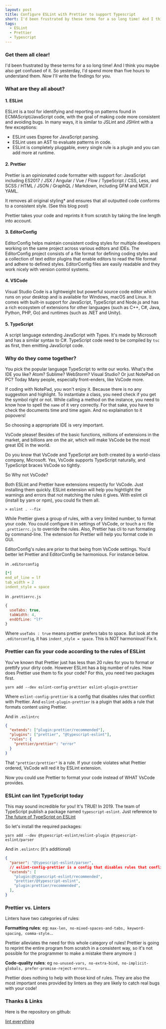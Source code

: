 ```yaml
---
layout: post
title: Configure ESLint with Prettier to support Typescript
short: I'd been frustrated by these terms for a so long time! And I think you maybe also get confused. So yesterday, I'd spend more than five hours to understand them. Now I'll write the findings for you
tags:
  - ESLint
  - Prettier
  - Typescript
---
```


### Get them all clear!

I'd been frustrated by these terms for a so long time! And I think you maybe also get confused of it. So yesterday, I'd spend more than five hours to understand them. Now I'll write the findings for you.

### What are they all about?

#### 1. ESLint

ESLint is a tool for identifying and reporting on patterns found in ECMAScript/JavaScript code, with the goal of making code more consistent and avoiding bugs. In many ways, it is similar to JSLint and JSHint with a few exceptions:

- ESLint uses Espree for JavaScript parsing.
- ESLint uses an AST to evaluate patterns in code.
- ESLint is completely pluggable, every single rule is a plugin and you can add more at runtime.

#### 2. Prettier

Prettier is an opinionated code formatter with support for: JavaScript including ES2017 / JSX / Angular / Vue / Flow / TypeScript / CSS, Less, and SCSS / HTML / JSON / GraphQL / Markdown, including GFM and MDX / YAML.

It removes all original styling* and ensures that all outputted code conforms to a consistent style. (See this blog post)

Prettier takes your code and reprints it from scratch by taking the line length into account.


#### 3. EditorConfig

EditorConfig helps maintain consistent coding styles for multiple developers working on the same project across various editors and IDEs. The EditorConfig project consists of a file format for defining coding styles and a collection of text editor plugins that enable editors to read the file format and adhere to defined styles. EditorConfig files are easily readable and they work nicely with version control systems.

#### 4. VSCode

Visual Studio Code is a lightweight but powerful source code editor which runs on your desktop and is available for Windows, macOS and Linux. It comes with built-in support for JavaScript, TypeScript and Node.js and has a rich ecosystem of extensions for other languages (such as C++, C#, Java, Python, PHP, Go) and runtimes (such as .NET and Unity). 

#### 5. TypeScript

A script language extending JavaScript with Types. It's made by Microsoft and has a similar syntax to C#. TypeScript code need to be compiled by `tsc` as first, then emitting JavaScript code.

### Why do they come together?

You pick the popular language TypeScript to write our works. What's the IDE you like? Atom? Sublime? WebStorm? Visual Studio? Or just NotePad on PC? Today Many people, especially front-enders, like VsCode more.

If coding with NotePad, you won't enjoy it. Because there is no any suggestion and highlight. To instantiate a class, you need check if you get the symbol right or not. While calling a method on the instance, you need to know how to spell the `name` of it very correctly. For that sake, you have to check the documents time and time again. And no explaination to it popovers!

So choosing a appropriate IDE is very important.

VsCode please! Besides of the basic functions, millions of extensions in the market, and billions are on the air, which will make VsCode be the most great IDE in the world.

Do you know that VsCode and TypeScript are both created by a world-class company, Microsoft.  Yes, VsCode supports TypeScript naturally, and TypeScript braces VsCode so tightly.

So Why not VsCode?

Both ESLint and Prettier have extensions respectly for VsCode. Just installing them quickly. ESLint extension will help you hightlight the warnings and errors that not matching the rules it gives. With eslint cli (install by yarn or npm), you could fix them all.

```shell
> eslint . --fix
```

While Prettier gives a group of rules, with a very limited number, to format your code. You could configure it in settings of VsCode, or touch a rc file `.prettierrc.js` to override the rules. Also, Prettier has cli to run formating by command-line. The extension for Prettier will help you format code in GUI.

EditorConfig's rules are prior to that being from VsCode settings. You'd better let Prettier and EditorConfig be harmonious. For instance below.

in `.editorconfig`
```yaml
[*]
end_of_line = lf
tab_width = 2
indent_style = space
```

in `.prettierrc.js`
```js
{
  useTabs: true,
  tabWidth: 4,
  endOfLine: "lf"
}
```

Where `useTabs : true` means prettier prefers tabs to space. But look at the `.editorconfig`, it has `indent_style = space`. This is NOT harmonious! Fix it.

### Prettier can fix your code according to the rules of ESLint

You've known that Prettier just has less than 20 rules for you to format or prettify your dirty code. However ESLint has a big number of rules. How does Prettier use them to fix your code? For this, you need two packages first.

```shell
yarn add --dev eslint-config-prettier eslint-plugin-prettier
```

Where `eslint-config-prettier` is a config that disables rules that conflict with Prettier. And `eslint-plugin-prettier` is a plugin that adds a rule that formats content using Prettier.

And in `.eslintrc`

```json
{
  "extends": ["plugin:prettier/recommended"],
  "plugins": ["prettier", "@typescript-eslint"],
  "rules": {
    "prettier/prettier": "error"
  }
}
```

That `"prettier/prettier"` is a rule. If your code violates what Prettier ordered, VsCode will red it by ESLint extension.

Now you could use Prettier to format your code instead of WHAT VsCode provides.

### ESLint can lint TypeScript today

This may sound incredible for you! It's TRUE! In 2019. The team of TypeScript publish a package named `typescript-eslint`. Just reference to [The future of TypeScript on ESLint](https://eslint.org/blog/2019/01/future-typescript-eslint#top)

So let's install the required packages:

```shell
yarn add --dev @typescript-eslint/eslint-plugin @typescript-eslint/parser
```

And in `.eslintrc` (it's additional)
```json
{
  "parser": "@typescript-eslint/parser",
  // eslint-config-prettier is a config that disables rules that conflict with Prettier. Add it to your
  "extends": [
    "plugin:@typescript-eslint/recommended",
    "prettier/@typescript-eslint",
    "plugin:prettier/recommended",
  ],
}
```

### Prettier vs. Linters

Linters have two categories of rules: 

**Formatting rules**: eg: `max-len, no-mixed-spaces-and-tabs, keyword-spacing, comma-style`…

Prettier alleviates the need for this whole category of rules! Prettier is going to reprint the entire program from scratch in a consistent way, so it's not possible for the programmer to make a mistake there anymore :)

**Code-quality rules**: eg `no-unused-vars, no-extra-bind, no-implicit-globals, prefer-promise-reject-errors`…

Prettier does nothing to help with those kind of rules. They are also the most important ones provided by linters as they are likely to catch real bugs with your code!

### Thanks & Links

Here is the repository on github:

[lint everything](https://github.com/zxh19890103/lint-everything)

